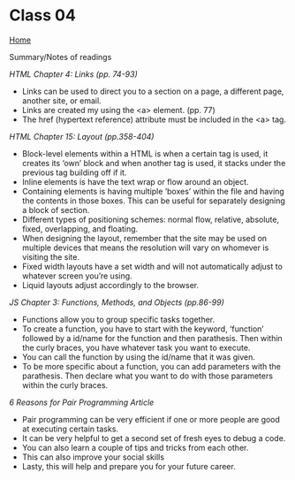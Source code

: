 
# Class 04

[Home](https://markjackson28.github.io/reading-notes/)

Summary/Notes of readings 

*HTML Chapter 4: Links (pp. 74-93)*

- Links can be used to direct you to a section on a page, a different page, another site, or email. 
- Links are created my using the <a\> element. (pp. 77)
- The href (hypertext reference) attribute must be included in the <a\> tag.

*HTML Chapter 15: Layout (pp.358-404)*

- Block-level elements within a HTML is when a certain tag is used, it creates its ‘own’ block and when another tag is used, it stacks under the previous tag building off if it. 
- Inline elements is have the text wrap or flow around an object.
- Containing elements is having multiple ‘boxes’ within the file and having the contents in those boxes. This can be useful for separately designing a block of section. 
- Different types of positioning schemes: normal flow, relative, absolute, fixed, overlapping, and floating. 
- When designing the layout, remember that the site may be used on multiple devices that means the resolution will vary on whomever is visiting the site. 
- Fixed width layouts have a set width and will not automatically adjust to whatever screen you’re using. 
- Liquid layouts adjust accordingly to the browser. 

*JS Chapter 3: Functions, Methods, and Objects (pp.86-99)*

- Functions allow you to group specific tasks together. 
- To create a function, you have to start with the keyword, ‘function’ followed by a id/name for the function and then parathesis. Then within the curly braces, you have whatever task you want to execute. 
- You can call the function by using the id/name that it was given.
- To be more specific about a function, you can add parameters with the parathesis. Then declare what you want to do with those parameters within the curly braces. 

*6 Reasons for Pair Programming Article*

- Pair programming can be very efficient if one or more people are good at executing certain tasks. 
- It can be very helpful to get a second set of fresh eyes to debug a code.
- You can also learn a couple of tips and tricks from each other. 
- This can also improve your social skills
- Lasty, this will help and prepare you for your future career.  

